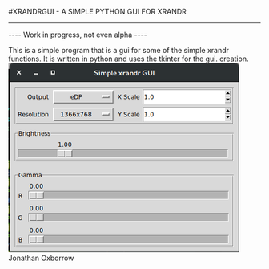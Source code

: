 #XRANDRGUI - A SIMPLE PYTHON GUI FOR XRANDR

***

---- Work in progress, not even alpha ----

This is a simple program that is a gui for some of the simple xrandr
functions. It is written in python and uses the tkinter for the gui.
creation.
![](imgs/20180209-210822.png)
Jonathan Oxborrow

